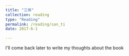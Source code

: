 ```yaml
---
title: "三体"
collection: reading
type: "Reading"
permalink: /reading/san_ti
date: 2017-6-1

---
```

I'll come back later to write my thoughts about the book
